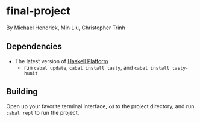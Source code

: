# final-project

By Michael Hendrick, Min Liu, Christopher Trinh

## Dependencies

* The latest version of [Haskell Platform](https://www.haskell.org/platform/)
  * run `cabal update`, `cabal install tasty`, and `cabal install tasty-hunit`

## Building

Open up your favorite terminal interface, `cd` to the project directory, and run `cabal repl` to run the project.
